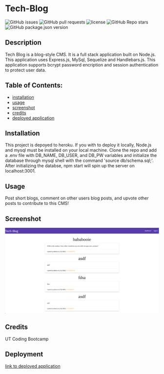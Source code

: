 
# Tech-Blog

![GitHub issues](https://img.shields.io/github/issues/CaseyDeriso/Tech-Blog) ![GitHub pull requests](https://img.shields.io/github/issues-pr/CaseyDeriso/Tech-Blog) ![license](https://img.shields.io/github/license/CaseyDeriso/Tech-Blog) ![GitHub Repo stars](https://img.shields.io/github/stars/CaseyDeriso/Tech-Blog?style=social) ![GitHub package.json version](https://img.shields.io/github/package-json/v/CaseyDeriso/Tech-Blog)

## Description

Tech Blog is a blog-style CMS. It is a full stack application built on Node.js. This application uses Express.js, MySql, Sequelize and Handlebars.js. This application supports bcrypt password encription and session authentication to  protect user data. 

## Table of Contents:
* [installation](#installation)
* [usage](#usage)
* [screenshot](#screenshot)
* [credits](#credits)
* [deployed application](#deployment)


## Installation 

This project is depoyed to heroku. If you with to deploy it locally, Node.js and mysql must be installed on your local machine. Clone the repo and add a .env file with DB_NAME, DB_USER, and DB_PW variables and initialize the database through mysql shell with the command 'source db/schema.sql;'. After initializing the databse, npm start will spin up the server on localhost:3001.

## Usage 

Post short blogs, comment on other users blog posts, and upvote other posts to contribute to this CMS!

## Screenshot
![Screenshot of Application](./public/images/screenshot.png)
      

## Credits

UT Coding Bootcamp

## Deployment

[link to deployed application](https://guarded-escarpment-07152.herokuapp.com/)
